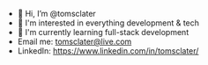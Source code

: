 - 👋 Hi, I’m @tomsclater
- 👀 I'm interested in everything development & tech
- 🌿 I'm currently learning full-stack development
- Email me: tomsclater@live.com
- LinkedIn: https://www.linkedin.com/in/tomsclater/
<!---
tomsclater/tomsclater is a ✨ special ✨ repository because its `README.md` (this file) appears on your GitHub profile.
You can click the Preview link to take a look at your changes.
--->
